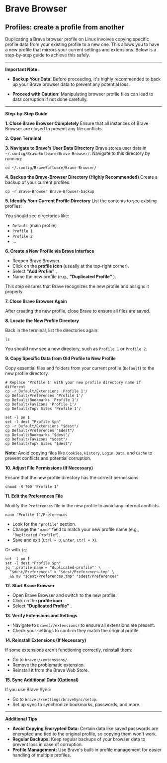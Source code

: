 # Brave Browser

## Profiles: create a profile from another

Duplicating a Brave browser profile on Linux involves copying specific profile data from your existing profile to a new one. This allows you to have a new profile that mirrors your current settings and extensions. Below is a step-by-step guide to achieve this safely.

---

**Important Note:**

- **Backup Your Data:**  Before proceeding, it's highly recommended to back up your Brave browser data to prevent any potential loss.

- **Proceed with Caution:**  Manipulating browser profile files can lead to data corruption if not done carefully.

---

**Step-by-Step Guide**

**1. Close Brave Browser Completely**
Ensure that all instances of Brave Browser are closed to prevent any file conflicts.

**2. Open Terminal**

**3. Navigate to Brave's User Data Directory**
Brave stores user data in `~/.config/BraveSoftware/Brave-Browser/`. Navigate to this directory by running:

```Copy code
cd ~/.config/BraveSoftware/Brave-Browser/
```
**4. Backup the Brave-Browser Directory (Highly Recommended)**
Create a backup of your current profiles:

```Copy code
cp -r Brave-Browser Brave-Browser-backup
```
**5. Identify Your Current Profile Directory**
List the contents to see existing profiles:


You should see directories like:

- `Default` (main profile)
- `Profile 1`
- `Profile 2`
- ...

**6. Create a New Profile via Brave Interface**

- Reopen Brave Browser.
- Click on the **profile icon**  (usually at the top-right corner).
- Select **"Add Profile"** .
- Name the new profile (e.g., **"Duplicated Profile"** ).

This step ensures that Brave recognizes the new profile and assigns it properly.

**7. Close Brave Browser Again**

After creating the new profile, close Brave to ensure all files are saved.

**8. Locate the New Profile Directory**

Back in the terminal, list the directories again:

```Copy code
ls
```

You should now see a new directory, such as `Profile 1` or `Profile 2`.

**9. Copy Specific Data from Old Profile to New Profile**

Copy essential files and folders from your current profile (`Default`) to the new profile directory.

```Copy code
# Replace 'Profile 1' with your new profile directory name if different
cp -r Default/Extensions 'Profile 1'/
cp Default/Preferences 'Profile 1'/
cp Default/Bookmarks 'Profile 1'/
cp Default/Favicons 'Profile 1'/
cp Default/Top\ Sites 'Profile 1'/

set -l pn 1
set -l dest "Profile $pn"
cp -r Default/Extensions "$dest"/
cp Default/Preferences "$dest"/
cp Default/Bookmarks "$dest"/
cp Default/Favicons "$dest"/
cp Default/Top\ Sites "$dest"/
```

**Note:**  Avoid copying files like `Cookies`, `History`, `Login Data`, and `Cache` to prevent conflicts and potential corruption.

**10. Adjust File Permissions (If Necessary)**

Ensure that the new profile directory has the correct permissions:

```Copy code
chmod -R 700 'Profile 1'
```
**11. Edit the Preferences File**

Modify the `Preferences` file in the new profile to avoid any internal conflicts.

```Copy code
nano 'Profile 1'/Preferences
```

- Look for the `"profile"` section.
- Change the `"name"` field to match your new profile name (e.g., `"Duplicated Profile"`).
- Save and exit (`Ctrl + O`, `Enter`, `Ctrl + X`).

Or with `jq`:

```fish
set -l pn 1
set -l dest "Profile $pn"
jq '.profile.name = "duplicated-profile"' \
  "$dest/Preferences" > "$dest/Preferences.tmp" \
  && mv "$dest/Preferences.tmp" "$dest/Preferences"
```

**12. Start Brave Browser**

- Open Brave Browser and switch to the new profile:
- Click on the **profile icon** .
- Select **"Duplicated Profile"** .

**13. Verify Extensions and Settings**

- Navigate to `brave://extensions/` to ensure all extensions are present.
- Check your settings to confirm they match the original profile.

**14. Reinstall Extensions (If Necessary)**

If some extensions aren't functioning correctly, reinstall them:

- Go to `brave://extensions/`.
- Remove the problematic extension.
- Reinstall it from the Brave Web Store.

**15. Sync Additional Data (Optional)**

If you use Brave Sync:
- Go to `brave://settings/braveSync/setup`.
- Set up sync to synchronize bookmarks, passwords, and more.

---

**Additional Tips**

- **Avoid Copying Encrypted Data:**  Certain data like saved passwords are encrypted and tied to the original profile, so copying them won't work.
- **Regular Backups:**  Keep regular backups of your browser data to prevent loss in case of corruption.
- **Profile Management:**  Use Brave's built-in profile management for easier handling of multiple profiles.
